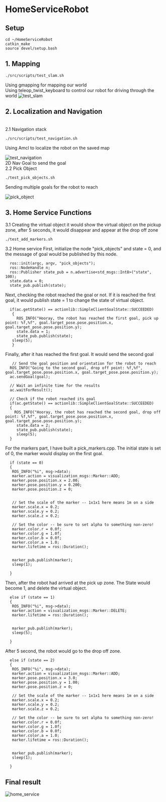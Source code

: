 # HomeServiceRobot
## Setup

```
cd ~/HomeServiceRobot
catkin_make
source devel/setup.bash
```
## 1. Mapping
```
./src/scripts/test_slam.sh 
```
Using gmapping for mapping our world
<br/>
Using teleop_twist_keyboard to control our robot for driving through the world
![test_slam](https://user-images.githubusercontent.com/83933967/127612690-f5e1f459-c3ac-4a6b-8a70-32bb584765cd.gif)


## 2. Localization and Navigation
<br/>
2.1 Navigation stack

```
./src/scripts/test_navigation.sh 
```
Using Amcl to localize the robot on the saved map

![test_navigation](https://user-images.githubusercontent.com/83933967/127612735-72640e72-3d7e-435c-8f8c-c2b2ecdf2bc4.gif)
<br/>
2D Nav Goal to send the goal
<br/>
2.2 Pick Object

```
./test_pick_objects.sh
```
Sending multiple goals for the robot to reach

![pick_object](https://user-images.githubusercontent.com/83933967/127612792-7c0ef6d3-cf43-430c-be00-cd2d14e8f70d.gif)

## 3. Home Service Functions
3.1 Creating the virtual object
it would show the virtual object on the pickup zone, after 5 seconds, it would disappear and appear at the drop off zone
```
./test_add_markers.sh
```

3.2 Home service
First, initialize the node "pick_objects" and state = 0, and the message of goal would be published by this node. 
```
  ros::init(argc, argv, "pick_objects");
  ros::NodeHandle n;
  ros::Publisher state_pub = n.advertise<std_msgs::Int8>("state", 100);
  state.data = 0;
  state_pub.publish(state);
```
Next, checking the robot reached the goal or not. If it is reached the first goal, it would publish state = 1 to change the state of virtual object.
```
  if(ac.getState() == actionlib::SimpleClientGoalState::SUCCEEDED)
   {
     ROS_INFO("Hooray, the robot has reached the first goal, pick up point: %f,%f", goal.target_pose.pose.position.x, goal.target_pose.pose.position.y);
     state.data = 1;
     state_pub.publish(state);
   sleep(5);
   }
```
Finally, after it has reached the first goal. It would send the second goal
```
   // Send the goal position and orientation for the robot to reach
  ROS_INFO("Going to the second goal, drop off point: %f,%f", goal.target_pose.pose.position.x, goal.target_pose.pose.position.y);
  ac.sendGoal(goal);

  // Wait an infinite time for the results
  ac.waitForResult();

  // Check if the robot reached its goal
  if(ac.getState() == actionlib::SimpleClientGoalState::SUCCEEDED)
  {
    ROS_INFO("Hooray, the robot has reached the second goal, drop off point: %f,%f", goal.target_pose.pose.position.x, goal.target_pose.pose.position.y);
     state.data = 2;
     state_pub.publish(state);
     sleep(5);
  }
```
For the markers part, I have built a pick_markers.cpp. The initial state is set of 0, the marker would display on the first goal.
```
  if (state == 0)
  {
   ROS_INFO("%i", msg->data);
   marker.action = visualization_msgs::Marker::ADD;
   marker.pose.position.x = 2.00;
   marker.pose.position.y = 0.200;
   marker.pose.position.z = 0;
   
     
   // Set the scale of the marker -- 1x1x1 here means 1m on a side
   marker.scale.x = 0.2;
   marker.scale.y = 0.2;
   marker.scale.z = 0.2;
   
   // Set the color -- be sure to set alpha to something non-zero!
   marker.color.r = 0.0f;
   marker.color.g = 1.0f;
   marker.color.b = 0.0f;
   marker.color.a = 1.0;
   marker.lifetime = ros::Duration();

 
   marker_pub.publish(marker);
   sleep(1);
   
  }
```
Then, after the robot had arrived at the pick up zone. The State would become 1, and delete the virtual object. 
```
  else if (state == 1)
  {
   ROS_INFO("%i", msg->data);
   marker.action = visualization_msgs::Marker::DELETE;
   marker.lifetime = ros::Duration();

 
   marker_pub.publish(marker);
   sleep(5);
   
  }
```
After 5 second, the robot would go to the drop off zone.
```
  else if (state == 2)
  {
   ROS_INFO("%i", msg->data);
   marker.action = visualization_msgs::Marker::ADD;
   marker.pose.position.x = 3.0;
   marker.pose.position.y = 1.00;
   marker.pose.position.z = 0;
     
   // Set the scale of the marker -- 1x1x1 here means 1m on a side
   marker.scale.x = 0.2;
   marker.scale.y = 0.2;
   marker.scale.z = 0.2;
   
   // Set the color -- be sure to set alpha to something non-zero!
   marker.color.r = 0.0f;
   marker.color.g = 1.0f;
   marker.color.b = 0.0f;
   marker.color.a = 1.0;
   marker.lifetime = ros::Duration();

 
   marker_pub.publish(marker);
   sleep(1);
   
  }
```
## Final result
![home_service](https://user-images.githubusercontent.com/83933967/127612821-749c6ba0-8c0e-4b2e-9b6a-8fcceb6d4914.gif)
